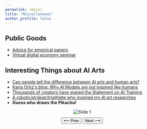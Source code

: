 ```yaml
---
permalink: /misc/
title: "Miscellaneous"
author_profile: false
---
```


## Public Goods

- [Advice for empirical papers](https://blogs.ubc.ca/khead/research/research-advice)
- [Virtual digital economy seminar](https://www.digitalecon.org/seminar)

## Interesting Things about AI Arts
- [Can people tell the difference between AI arts and human arts?](https://www.astralcodexten.com/p/how-did-you-do-on-the-ai-art-turing)
- [Karla Ortiz's blog: Why AI Models are not inspired like humans](https://www.kortizblog.com/blog/why-ai-models-are-not-inspired-like-humans)
- [Thousands of creators have signed the Statement on AI Training](https://authorsguild.org/news/sign-the-statement-on-ai-training/)
- [A roboticist/skier/triathlete who inspired my AI art researches](https://aliciachenw.github.io/)
- **Guess who draws the Pikachu!**


<div class="slider" style="text-align: center;">
  <img id="slideImg" src="https://www.sijielin.com/files/what_is_sref/Slide1.JPG" alt="Slide 1" style="max-width: 100%; height: auto;" />
  <div style="margin-top: 10px;">
    <button onclick="prevSlide()">⟵ Prev</button>
    <button onclick="nextSlide()">Next ⟶</button>
  </div>
</div>

<script>
  /* JavaScript Slider Code - wrapped in block comments to avoid // issues */
  let slideIndex = 0;
  const slides = [
    "https://www.sijielin.com/files/what_is_sref/Slide1.JPG",
    "https://www.sijielin.com/files/what_is_sref/Slide2.JPG",
    "https://www.sijielin.com/files/what_is_sref/Slide3.JPG"
  ];

  function showSlide(index) {
    const img = document.getElementById("slideImg");
    if (index < 0) slideIndex = slides.length - 1;
    else if (index >= slides.length) slideIndex = 0;
    else slideIndex = index;
    img.src = slides[slideIndex];
  }

  function nextSlide() {
    showSlide(slideIndex + 1);
  }

  function prevSlide() {
    showSlide(slideIndex - 1);
  }

  // Initial display
  showSlide(slideIndex);
</script>

